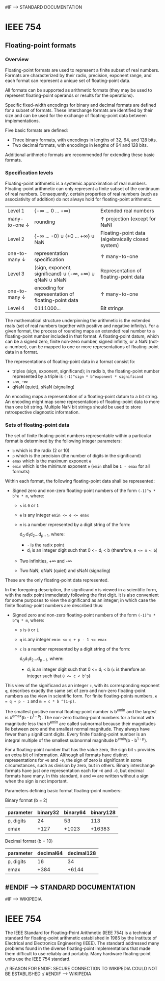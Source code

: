 <style>
th:empty {
  display: none;
}
</style>

#IF --> STANDARD DOCUMENTATION

# IEEE 754

## Floating-point formats

### Overview

Floating-point formats are used to represent a finite subset of real numbers. Formats are characterized by their radix, precision, exponent range, and each format can represent a unique set of floating-point data.

All formats can be supported as arithmetic formats (they may be used to represent floating-point operands or results for the operations).

Specific fixed-width encodings for binary and decimal formats are defined for a subset of formats. These interchange formats are identified by their size and can be used for the exchange of floating-point data between implementations.

Five basic formats are defined:

- Three binary formats, with encodings in lengths of 32, 64, and 128 bits.
- Two decimal formats, with encodings in lengths of 64 and 128 bits.

Additional arithmetic formats are recommended for extending these basic formats.

### Specification levels

Floating-point arithmetic is a systemic approximation of real numbers. Floating-point arithmetic can only represent a finite subset of the continuum of real numbers. Consequently, certain properties of real numbers (such as associativity of addition) do not always hold for floating-point arithmetic.

|                |                                                        |                                                   |
| -------------- | ------------------------------------------------------ | ------------------------------------------------- |
| Level 1        | {-∞ ... 0 ... +∞}                                      | Extended real numbers                             |
| many-to-one ↓ | rounding                                               | ↑ projection (except for NaN)                    |
| Level 2        | {-∞ ... -0} ∪ {+0 ... +∞} ∪ NaN                        | Floating-point data (algebraically closed system) |
| one-to-many ↓ | representation specification                           | ↑ many-to-one                                    |
| Level 3        | (sign, exponent, significand) ∪ {-∞, +∞} ∪ qNaN ∪ sNaN | Representation of floating-point data             |
| one-to-many ↓ | encoding for representation of floating-point data     | ↑ many-to-one                                    |
| Level 4        | 0111000...                                             | Bit strings                                       |

The mathematical structure underpinning the arithmetic is the extended reals (set of real numbers together with positive and negative infinity). For a given format, the process of rounding maps an extended real number to a floating-point number included in that format. A floating-point datum, which can be a signed zero, finite non-zero number, signed infinity, or a NaN (not-a-number), can be mapped to one or more representations of floating-point data in a format.

The representations of floating-point data in a format consist fo:

- triples (sign, exponent, significand); in radix b, the floating-point number represented by a triple is `(-1)^sign * b^exponent * significand`
- +∞, -∞
- qNaN (quiet), sNaN (signaling)

An encoding maps a representation of a floating-point datum to a bit string. An encoding might map some representations of floating-point data to more than one bit string. Multiple NaN bit strings should be used to store retrospective diagnostic information.

### Sets of floating-point data

The set of finite floating-point numbers representable within a particular format is determined by the following integer parameters:

- `b` which is the radix (2 or 10)
- `p` which is the precision (the number of digits in the significand)
- `emax` which is the maximum exponent `e`
- `emin` which is the minimum exponent `e` (`emin` shall be `1 - emax` for all formats)

Within each format, the following floating-point data shall be represented:

- Signed zero and non-zero floating-point numbers of the form `(-1)^s * b^e * m`, where:
  - `s` is `0` or `1`
  - `e` is any integer `emin <= e <= emax`
  - `m` is a number represented by a digit string of the form:
    
    d<sub>0</sub>·d<sub>1</sub>d<sub>2</sub>...d<sub>p - 1</sub>, where:
      - `·` is the radix point
      - d<sub>i</sub> is an integer digit such that 0 <= d<sub>i</sub> < b (therefore, `0 <= m < b`)
  - Two infinities, +∞ and -∞
  - Two NaN, qNaN (quiet) and sNaN (signaling)

These are the only floating-point data represented.

In the foregoing description, the significand `m` is viewed in a scientific form, with the radix point immediately following the first digit. It is also convenient for some purposes to view the significand as an integer; in which case the finite floating-point numbers are described thus:

- Signed zero and non-zero floating-point numbers of the form `(-1)^s * b^q * m`, where:
  - `s` is `0` or `1`
  - `q` is any integer `emin <= q + p - 1 <= emax`
  - `c` is a number represented by a digit string of the form:
    
    d<sub>0</sub>d<sub>1</sub>d<sub>2</sub>...d<sub>p - 1</sub>, where:
      - d<sub>i</sub> is an integer digit such that 0 <= d<sub>i</sub> < b (`c` is therefore an integer such that `0 <= c < b^p`)

This view of the significand as an integer `c`, with its corresponding exponent `q`, describes exactly the same set of zero and non-zero floating-point numbers as the view in scientific form. For finite floating-points numbers, `e = q + p - 1` and `m = c * b ^(1-p)`.

The smallest positive normal floating-point number is b<sup>emin</sup> and the largest is b<sup>emax</sup>(b - b<sup>1 - p</sup>). The non-zero floating-point numbers for a format with magnitude less than b<sup>emin</sup> are called subnormal because their magnitudes lie between zero and the smallest normal magnitude. They always have fewer than `p` significant digits. Every finite floating-point number is an integral multiple of the smallest subnormal magnitude b<sup>emin</sup>(b - b<sup>1 - p</sup>).

For a floating-point number that has the value zero, the sign bit `s` provides an extra bit of information. Although all formats have distinct representations for `+0` and `-0`, the sign of zero is significant in some circumstances, such as division by zero, but in others. Binary interchange formats have just one representation each for `+0` and `-0`, but decimal formats have many. In this standard, `0` and ∞ are written without a sign when the sign is not important.

Parameters defining basic format floating-point numbers:

Binary format (b = 2)

| parameter | binary32 | binary64 | binary128 |
| --------- | -------- | -------- | --------- |
| p, digits | 24       | 53       | 113       |
| emax      | +127     | +1023    | +16383    |

Decimal format (b = 10)

| parameter | decimal64 | decimal128 |
| --------- | --------- | ---------- |
| p, digits | 16        | 34         |
| emax      | +384      | +6144      |

#ENDIF --> STANDARD DOCUMENTATION
---

#IF --> WIKIPEDIA

# IEEE 754

The IEEE Standard for Floating-Point Arithmetic (IEEE 754) is a technical standard for floating-point arithmetic established in 1985 by the Institute of Electrical and Electronics Engineering (IEEE). The standard addressed many problems found in the diverse floating-point implementations that made them difficult to use reliably and portably. Many hardware floating-point units use the IEEE 754 standard.

// REASON FOR ENDIF: SECURE CONNECTION TO WIKIPEDIA COULD NOT BE ESTABLISHED :/
#ENDIF --> WIKIPEDIA